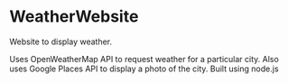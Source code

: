 # WeatherWebsite
Website to display weather.

Uses OpenWeatherMap API to request weather for a particular city. Also uses Google Places API to display a photo of the city.
Built using node.js
